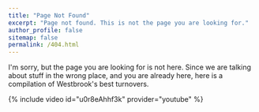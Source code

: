 ```yaml
---
title: "Page Not Found"
excerpt: "Page not found. This is not the page you are looking for."
author_profile: false
sitemap: false
permalink: /404.html
---
```


<p>I'm sorry, but the page you are looking for is not here. Since we are talking about stuff in the wrong place, and you are already here, here is a compilation of Westbrook's best turnovers.</p>

{% include video id="u0r8eAhhf3k" provider="youtube" %}
